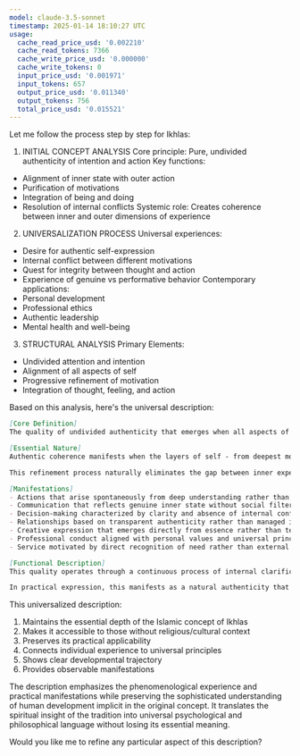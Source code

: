 ```yaml
---
model: claude-3.5-sonnet
timestamp: 2025-01-14 18:10:27 UTC
usage:
  cache_read_price_usd: '0.002210'
  cache_read_tokens: 7366
  cache_write_price_usd: '0.000000'
  cache_write_tokens: 0
  input_price_usd: '0.001971'
  input_tokens: 657
  output_price_usd: '0.011340'
  output_tokens: 756
  total_price_usd: '0.015521'
---
```


Let me follow the process step by step for Ikhlas:

1. INITIAL CONCEPT ANALYSIS
Core principle: Pure, undivided authenticity of intention and action
Key functions:
- Alignment of inner state with outer action
- Purification of motivations
- Integration of being and doing
- Resolution of internal conflicts
Systemic role: Creates coherence between inner and outer dimensions of experience

2. UNIVERSALIZATION PROCESS
Universal experiences:
- Desire for authentic self-expression
- Internal conflict between different motivations
- Quest for integrity between thought and action
- Experience of genuine vs performative behavior
Contemporary applications:
- Personal development
- Professional ethics
- Authentic leadership
- Mental health and well-being

3. STRUCTURAL ANALYSIS
Primary Elements:
- Undivided attention and intention
- Alignment of all aspects of self
- Progressive refinement of motivation
- Integration of thought, feeling, and action

Based on this analysis, here's the universal description:

```markdown
[Core Definition]
The quality of undivided authenticity that emerges when all aspects of one's being align in complete coherence, resulting in actions that flow from pure intention without internal conflict or external distortion. It represents the integration of thought, feeling, and action in their most refined and genuine form.

[Essential Nature]
Authentic coherence manifests when the layers of self - from deepest motivation to external expression - align without contradiction or interference. This quality develops through progressive refinement of intention and increasing awareness of internal states, leading to actions that emerge from one's whole being rather than fragmented or competing motivations.

This refinement process naturally eliminates the gap between inner experience and outer expression, creating a state where action flows from essence rather than calculation, and where being and doing become unified rather than separate operations.

[Manifestations]
- Actions that arise spontaneously from deep understanding rather than rules or expectations
- Communication that reflects genuine inner state without social filtering
- Decision-making characterized by clarity and absence of internal conflict
- Relationships based on transparent authenticity rather than managed impressions
- Creative expression that emerges directly from essence rather than technique
- Professional conduct aligned with personal values and universal principles
- Service motivated by direct recognition of need rather than external reward

[Functional Description]
This quality operates through a continuous process of internal clarification, where competing motivations and fragmented aspects of self gradually resolve into unified coherence. It develops through increasing awareness of subtle internal states and their relationship to external action, leading to progressive alignment of all dimensions of experience.

In practical expression, this manifests as a natural authenticity that others recognize and trust, creating relationships and outcomes characterized by genuine value rather than superficial effectiveness. It enables action that is simultaneously spontaneous and appropriate, emerging from deep understanding rather than calculated response, and serving universal rather than merely personal purposes.
```

This universalized description:
1. Maintains the essential depth of the Islamic concept of Ikhlas
2. Makes it accessible to those without religious/cultural context
3. Preserves its practical applicability
4. Connects individual experience to universal principles
5. Shows clear developmental trajectory
6. Provides observable manifestations

The description emphasizes the phenomenological experience and practical manifestations while preserving the sophisticated understanding of human development implicit in the original concept. It translates the spiritual insight of the tradition into universal psychological and philosophical language without losing its essential meaning.

Would you like me to refine any particular aspect of this description?